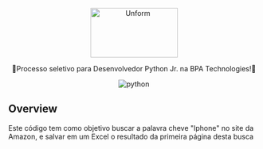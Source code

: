 <p align="center">
  <a href="https://bpatechnologies.com/">
    <img src="http://rpacongress.com.br/2018/wp-content/uploads/2018/02/bpa-tec.jpg" height="100" width="175" alt="Unform" />
  </a>
</p>

<p align="center">🚀Processo seletivo para Desenvolvedor Python Jr. na BPA Technologies!🚀</p>

<div align="center">

![python](https://img.shields.io/badge/Python-v3.9-blue)<space><space>

</div>

## Overview

Este código tem como objetivo buscar a palavra cheve "Iphone" no site da Amazon, e salvar em um Excel o resultado da primeira página desta busca
